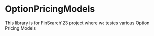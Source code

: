 # OptionPricingModels
This library is for FinSearch'23 project where we testes various Option Pricing Models
